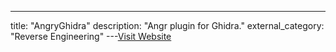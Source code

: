 ---
title: "AngryGhidra"
description: "Angr plugin for Ghidra."
external_category: "Reverse Engineering"
---[Visit Website](https://github.com/Nalen98/AngryGhidra)

